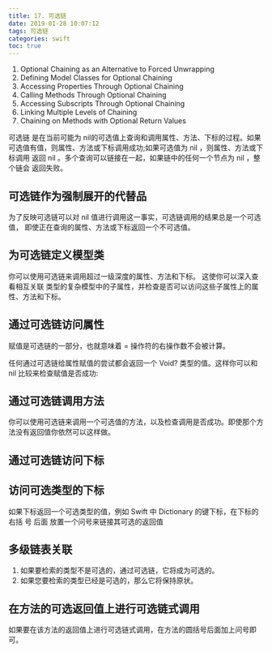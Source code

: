 ```yaml
---
title: 17. 可选链
date: 2019-01-28 10:07:12
tags: 可选链
categories: swift
toc: true
---
```


1. Optional Chaining as an Alternative to Forced Unwrapping
2. Defining Model Classes for Optional Chaining
3. Accessing Properties Through Optional Chaining
4. Calling Methods Through Optional Chaining
5. Accessing Subscripts Through Optional Chaining
6. Linking Multiple Levels of Chaining
7. Chaining on Methods with Optional Return Values

<!--more-->

可选链 是在当前可能为 nil的可选值上查询和调用属性、方法、下标的过程。如果可选值有值，则属性、方法或下标调用成功;如果可选值为 nil ，则属性、方法或下标调用 返回 nil 。多个查询可以链接在一起，如果链中的任何一个节点为 nil ，整个链会 返回失败。

## 可选链作为强制展开的代替品

为了反映可选链可以对 nil 值进行调用这一事实，可选链调用的结果总是一个可选值， 即使正在查询的属性、方法或下标返回一个不可选值。

## 为可选链定义模型类

你可以使用可选链来调用超过一级深度的属性、方法和下标。 这使你可以深入查看相互关联 类型的复杂模型中的子属性，并检查是否可以访问这些子属性上的属性、方法和下标。

## 通过可选链访问属性

赋值是可选链的一部分，也就意味着 = 操作符的右操作数不会被计算。

任何通过可选链给属性赋值的尝试都会返回一个 Void? 类型的值。这样你可以和 nil 比较来检查赋值是否成功:

## 通过可选链调⽤方法

你可以使用可选链来调用一个可选值的方法，以及检查调用是否成功。即使那个方法没有返回值你依然可以这样做。

## 通过可选链访问下标

## 访问可选类型的下标

如果下标返回一个可选类型的值，例如 Swift 中 Dictionary 的键下标，在下标的右括 号 后面 放置一个问号来链接其可选的返回值

## 多级链表关联

1. 如果要检索的类型不是可选的，通过可选链，它将成为可选的。
2. 如果您要检索的类型已经是可选的，那么它将保持原状。

## 在方法的可选返回值上进行可选链式调用

如果要在该方法的返回值上进行可选链式调用，在方法的圆括号后面加上问号即可。